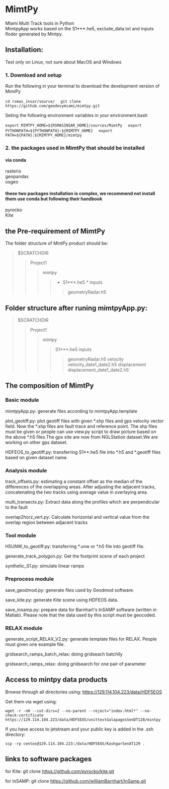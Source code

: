 # MimtPy
MIami Multi Track tools in Python  
MimtpyApp works based on the S1***.he5, exclude_data.txt and inputs floder generated by Mintpy.

## Installation:
Test only on Linux, not sure about MacOS and Windows

### 1. Download and setup
Run the following in your terminal to download the development version of MimiPy

`cd rsmas_insar/source/  `
`git clone https://github.com/geodesymiami/mimtpy.git  `

Seting the following environment variables in your environment.bash  

`export MIMTPY_HOME=${RSMASINSAR_HOME}/sources/MimtPy  `
`export PYTHONPATH=${PYTHONPATH}:${MIMTPY_HOME}  `
`export PATH=${PATH}:${MIMTPY_HOME}/mimtpy  `

### 2. the packages used in MimtPy that should be installed

#### via conda
rasterio  
geopandas  
osgeo  

#### these two packages installation is complex, we recommend not install them use conda but following their handbook
pyrocko  
Kite  

## the Pre-requirement of MimtPy

The folder structure of MintPy product should be:  

>$SCRATCHDIR  
>>Project1  
>>>mintpy  
>>>>* S1***.he5 * inputs
>>>>>geometryRadar.h5

## Folder structure after runing mimtpyApp.py:

>$SCRATCHDIR
>>Project1
>>>mintpy
>>>>S1***.he5
>>>>inputs
>>>>>geometryRadar.h5
>>>>velocity
>>>>>velocity_date1_date2.h5
>>>>displacement
>>>>>displacement_date1_date2.h5`

## The composition of MimtPy
### Basic module

mimtpyApp.py: generate files according to mimtpyApp.template 

plot_geotiff.py: plot geotiff files with given *.shp files and gps velocity vector field. Now the *.shp files are fault trace and reference point. The shp files must be given or people can use view.py script to draw picture based on the above *.h5 files.The gps site are now from NGLStation dataset.We are working on other gps dataset.

HDFEOS_to_geotiff.py: transferring S1**.he5 file into *.h5 and *.geotiff files based on given dataset name.

### Analysis module

track_offsets.py: estimating a constant offset as the median of the differences of the overlapping areas. After adjusting the adjacent tracks, concatenating the two tracks using average value in overlaying area.

multi_transects.py: Extract data along the profiles which are perpendicular to the fault

overlap2horz_vert.py: Calculate horizontal and vertical value from the overlap region between adjacent tracks

### Tool module

H5UNW_to_geotiff.py: transferring *.unw or *.h5 file into geotiff file.

generate_track_polygon.py: Get the footprint scene of each project  

synthetic_S1.py: simulate linear ramps

### Preprocess module

save_geodmod.py: generate files used by Geodmod software.

save_kite.py: generate Kite scene using HDFEOS data.

save_insamp.py: prepare data for Barnhart's InSAMP software (written in Matlab). Please note that the data used by this script must be geocoded.

### RELAX module
generate_script_RELAX_V2.py: generate template files for RELAX. People must given one example file.

gridsearch_ramps_batch_relax: doing gridseach batchlly

gridsearch_ramps_relax: doing gridsearch for one pair of parameter

## Access to mintpy data products
Browse through all directories using: https://129.114.104.223/data/HDF5EOS 

Get them via wget using:
```
wget -r -nH --cut-dirs=2 --no-parent --reject="index.html*" --no-check-certificate https://129.114.104.223/data/HDF5EOS/unittestGalapagosSenDT128/mintpy
```
If you have access to jetstream and  your public key is added in the .ssh directory:
```
scp -rp centos@129.114.104.223:/data/HDF5EOS/KashgarSenAT129 .
```
## links to software packages

for Kite:
git clone https://github.com/pyrocko/kite.git

for InSAMP:
git clone https://github.com/williamBarnhart/InSamp.git
